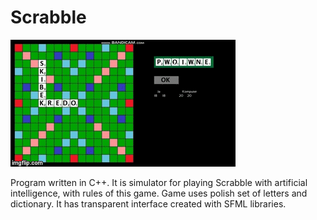 # Scrabble
![alt-text](https://github.com/novitamme/Scrabble/blob/master/2xzgf3.gif?raw=true)

Program written in C++. It is simulator for playing Scrabble with artificial intelligence, with rules of this game. Game uses polish set of letters and dictionary. It has transparent interface created with SFML libraries.
